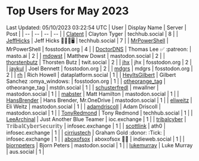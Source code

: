 # Top Users for May 2023
Last Updated: 05/10/2023 03:22:54 UTC
| User | Display Name | Server | Post |
| -- | -- | -- | -- |
| [Clatent](https://techhub.social/@Clatent) | Clayton Tyger | techhub.social | 8 |
| [JeffHicks](https://techhub.social/@JeffHicks) | Jeff Hicks 🐶🎼🍷🖥️ | techhub.social | 7 |
| [MrPowerShell](https://fosstodon.org/@MrPowerShell) | MrPowerShell | fosstodon.org | 4 |
| [DoctorDNS](https://masto.ai/@DoctorDNS) | Thomas Lee ✅ :patreon: | masto.ai | 2 |
| [mdowst](https://mastodon.social/@mdowst) | Matthew Dowst | mastodon.social | 2 |
| [thorstenbutz](https://twit.social/@thorstenbutz) | Thorsten Butz | twit.social | 2 |
| [jhx](https://fosstodon.org/@jhx) | jhx | fosstodon.org | 2 |
| [jaykul](https://fosstodon.org/@jaykul) | Joel Bennett | fosstodon.org | 2 |
| [mdgrs](https://fosstodon.org/@mdgrs) | mdgrs | fosstodon.org | 2 |
| [rh](https://dataplatform.social/@rh) | Rich Howell | dataplatform.social | 1 |
| [HeyItsGilbert](https://fosstodon.org/@HeyItsGilbert) | Gilbert Sanchez :omya_windows: | fosstodon.org | 1 |
| [otheorange_tag](https://mstdn.social/@otheorange_tag) | otheorange_tag | mstdn.social | 1 |
| [schusterfredl](https://mastodon.social/@schusterfredl) | mwallner | mastodon.social | 1 |
| [mabster](https://mastodon.social/@mabster) | Matt Hamilton | mastodon.social | 1 |
| [HansBrender](https://mastodon.social/@HansBrender) | Hans Brender, Mr.OneDrive | mastodon.social | 1 |
| [eliweitz](https://mastodon.social/@eliweitz) | Eli Weitz | mastodon.social | 1 |
| [adamdriscoll](https://mastodon.social/@adamdriscoll) | Adam Driscoll | mastodon.social | 1 |
| [TonyRedmond](https://techhub.social/@TonyRedmond) | Tony Redmond | techhub.social | 1 |
| [LeeArchinal](https://ioc.exchange/@LeeArchinal) | Just Another Blue Teamer | ioc.exchange | 1 |
| [tribalcyber](https://infosec.exchange/@tribalcyber) | 𝕋𝕣𝕚𝕓𝕒𝕝ℂ𝕪𝕓𝕖𝕣𝕊𝕖𝕔𝕦𝕣𝕚𝕥𝕪 | infosec.exchange | 1 |
| [scottlink](https://infosec.exchange/@scottlink) | ath0 | infosec.exchange | 1 |
| [cirriustech](https://infosec.exchange/@cirriustech) | Graham Gold :donor: :Tick: | infosec.exchange | 1 |
| [aboxofsox](https://indieweb.social/@aboxofsox) | aboxofsox 🧙🏼 | indieweb.social | 1 |
| [bjornpeters](https://mastodon.social/@bjornpeters) | Bjorn Peters | mastodon.social | 1 |
| [lukemurray](https://aus.social/@lukemurray) | Luke Murray | aus.social | 1 |
